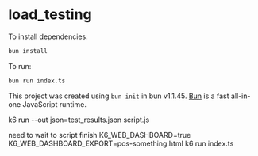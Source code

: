 # load_testing

To install dependencies:

```bash
bun install
```

To run:

```bash
bun run index.ts
```

This project was created using `bun init` in bun v1.1.45. [Bun](https://bun.sh) is a fast all-in-one JavaScript runtime.


<!-- report -->
k6 run --out json=test_results.json script.js

<!-- html -->
need to wait to script finish
K6_WEB_DASHBOARD=true K6_WEB_DASHBOARD_EXPORT=pos-something.html k6 run index.ts